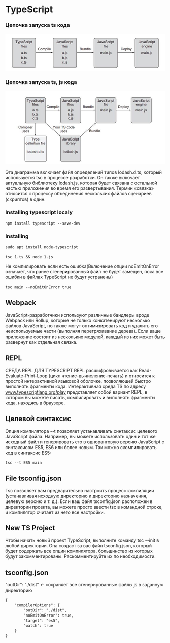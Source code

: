 # TypeScript

### Цепочка запуска ts кода

![ts_deploy](./img/ts_deploy.jpg)

### Цепочка запуска ts, js кода

![ts_js_deploy](./img/ts_js_deploy.jpg)

Эта диаграмма включает файл определений типов lodash.d.ts, который используется tsc в процессе разработки. Он также включает актуальную библиотеку
lodash.js, которая будет связана с остальной частью приложения во время его
развертывания. Термин «связка» относится к процессу объединения нескольких
файлов сценариев (скриптов) в один.

### Installing typescript localy

```
npm install typescript --save-dev
```

### Installing

```
sudo apt install node-typescript
```

```
tsc 1.ts && node 1.js
```
Не компилировать если есть ошибка(Включение опции noEmitOnError означает, что ранее сгенерированный файл
не будет замещен, пока все ошибки в файлах TypeScript не будут устранены)
```
tsc main --noEmitOnError true
```

## Webpack

JavaScript-разработчики используют различные бандлеры вроде Webpack или
Rollup, которые не только конкатенируют несколько файлов JavaScript, но также могут оптимизировать код и удалить его неиспользуемые части (выполняя
перетряхивание дерева). Если ваше приложение состоит из нескольких модулей,
каждый из них может быть развернут как отдельная связка.

## REPL

СРЕДА REPL ДЛЯ TYPESCRIPT
REPL расшифровывается как Read-Evaluate-Print-Loop (цикл чтение-вычисление-печать) и относится к простой интерактивной языковой оболочке, позволяющей
быстро выполнять фрагменты кода. Интерактивная среда TS по адресу www.typescriptlang.org/play представляет собой вариант REPL, в котором вы можете
писать, компилировать и  выполнять фрагменты кода, находясь в  браузере.

## Целевой синтаксис
Опция компилятора --t позволяет устанавливать синтаксис целевого JavaScript файла. Например, вы можете использовать один и тот же исходный файл и генерировать его в одноранговую версию JavaScript с синтаксисом ES5, ES6 или
более новым. Так можно скомпилировать код в синтаксис ES5:

```
tsc --t ES5 main
```
## File tsconfig.json
Tsc позволяет вам предварительно настроить процесс компиляции (устанавливая
исходную директорию и директорию назначения, целевую версию и т. д.). Если
ваш файл tsconfig.json расположен в директории проекта, вы можете просто ввести
tsc в командной строке, и компилятор считает из него все настройки.

## New TS Project
Чтобы начать новый проект TypeScript, выполните команду tsc --init в любой директории. Она создаст за вас файл tsconfig.json, который будет содержать
все опции компилятора, большинство из которых будут закомментированы.
Раскомментируйте их по необходимости.

## tsconfig.json
"outDir": "./dist" <- сохраняет все сгенерированные файлы js в заданную директорию
```
{
    "compilerOptions": {
        "outDir": "./dist",
        "noEmitOnError": true,
        "target": "es5",
        "watch": true
    }
}
```
